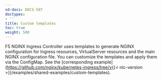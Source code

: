 ```yaml
---
nd-docs: DOCS-587
doctypes:
- ''
title: Custom templates
toc: true
weight: 500
---
```



F5 NGINX Ingress Controller uses templates to generate NGINX configuration for Ingress resources, VirtualServer resources and the main NGINX configuration file. You can customize the templates and apply them via the ConfigMap. See the [corresponding example](https://github.com/nginx/kubernetes-ingress/tree/v{{< nic-version >}}/examples/shared-examples/custom-templates).
